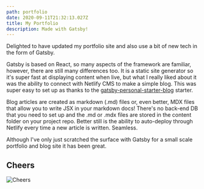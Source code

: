 ```yaml
---
path: portfolio
date: 2020-09-11T21:32:13.027Z
title: My Portfolio
description: Made with Gatsby!
---
```

Delighted to have updated my portfolio site and also use a bit of new tech in the form of Gatsby.

Gatsby is based on React, so many aspects of the framework are familiar, however, there are still many differences too. It is a static site generator so it's super fast at displaying content when live, but what I really liked about it was the ability to connect with Netlify CMS to make a simple blog. This was super easy to set up as thanks to the <a href="https://www.gatsbyjs.com/starters/gatsbyjs/gatsby-starter-blog/">gatsby-personal-starter-blog</a> starter.

Blog articles are created as markdown (.md) files or, even better, MDX files that allow you to write JSX in your markdown docs! There's no back-end DB that you need to set up and the .md or .mdx files are stored in the content folder on your project repo. Better still is the ability to auto-deploy through Netlify every time a new article is written. Seamless.

Although I've only just scratched the surface with Gatsby for a small scale portfolio and blog site it has been great.

## Cheers

![Cheers](https://www.indiewire.com/wp-content/uploads/2016/08/20140216-131646.jpg)
  